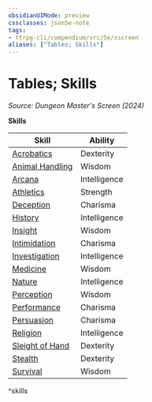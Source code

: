 ```yaml
---
obsidianUIMode: preview
cssclasses: json5e-note
tags:
- ttrpg-cli/compendium/src/5e/xscreen
aliases: ["Tables; Skills"]
---
```

# Tables; Skills
*Source: Dungeon Master's Screen (2024)* 

**Skills**

| Skill | Ability |
|-------|---------|
| [Acrobatics](skills.md#Acrobatics) | Dexterity |
| [Animal Handling](skills.md#Animal%20Handling) | Wisdom |
| [Arcana](skills.md#Arcana) | Intelligence |
| [Athletics](skills.md#Athletics) | Strength |
| [Deception](skills.md#Deception) | Charisma |
| [History](skills.md#History) | Intelligence |
| [Insight](skills.md#Insight) | Wisdom |
| [Intimidation](skills.md#Intimidation) | Charisma |
| [Investigation](skills.md#Investigation) | Intelligence |
| [Medicine](skills.md#Medicine) | Wisdom |
| [Nature](skills.md#Nature) | Intelligence |
| [Perception](skills.md#Perception) | Wisdom |
| [Performance](skills.md#Performance) | Charisma |
| [Persuasion](skills.md#Persuasion) | Charisma |
| [Religion](skills.md#Religion) | Intelligence |
| [Sleight of Hand](skills.md#Sleight%20of%20Hand) | Dexterity |
| [Stealth](skills.md#Stealth) | Dexterity |
| [Survival](skills.md#Survival) | Wisdom |
^skills